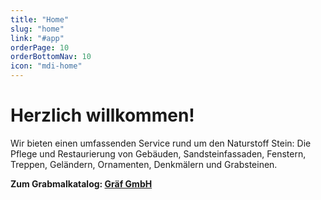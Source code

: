 ```yaml
---
title: "Home"
slug: "home"
link: "#app"
orderPage: 10
orderBottomNav: 10
icon: "mdi-home"
---
```


<HeroSection :image="{src: 'banner.webp'}">

# Herzlich willkommen!

Wir bieten einen umfassenden Service rund um den Naturstoff Stein: Die Pflege und Restaurierung von Gebäuden, Sandsteinfassaden, Fenstern, Treppen, Geländern, Ornamenten, Denkmälern und Grabsteinen.

**Zum Grabmalkatalog: [Gräf GmbH](https://www.graef-granit.de/content/produkte)**

</HeroSection>

<Wave color="var(--color-bgr)" background="var(--color-bgr2)"></Wave>
